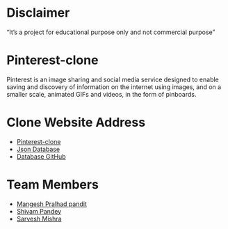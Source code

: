 # Disclaimer
“It’s a project for educational purpose only and not commercial purpose”
# Pinterest-clone

Pinterest is an image sharing and social media service designed to enable saving and discovery of information on the internet using images, and on a smaller scale, animated GIFs and videos, in the form of pinboards.

# Clone Website Address

- [Pinterest-clone](https://pinterest.pages.dev/)
- [Json Database](https://simple-json-db.herokuapp.com/)
- [Database GitHub](https://github.com/SarveshMishra/json-server)
# Team Members

- [Mangesh Pralhad pandit ](https://github.com/alicehack2020)
- [Shivam Pandey ](https://github.com/shiva-69)
- [Sarvesh Mishra](https://github.com/SarveshMishra/)
